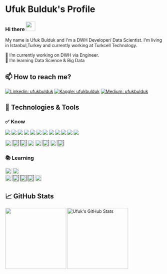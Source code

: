 
# Ufuk Bulduk's Profile

### Hi there <img src="https://raw.githubusercontent.com/MartinHeinz/MartinHeinz/master/wave.gif" width="30px">

My name is Ufuk Bulduk and I'm a DWH Developer/ Data Scientist. I'm living in İstanbul,Turkey and currently working at Turkcell Technology.</b>
<!--You can find me on [![GitHub][2.1]][1] and [![LinkedIn][3.2]][2].<br> -->

🔭 I’m currently working on DWH via Engineer.<br>
🌱 I’m learning Data Science & Big Data 
<br>

## 📫 How to reach me?
[![Linkedin: ufukbulduk](https://img.shields.io/badge/-ufukbulduk-blue?style=flat-square&logo=Linkedin&logoColor=white&link=https://www.linkedin.com/in/ufuk-bulduk-msc-333190103/)](https://www.linkedin.com/in/ufuk-bulduk-msc-333190103/)
[![Kaggle: ufukbulduk](https://img.shields.io/badge/-ufukbulduk-grey?style=flat-square&logo=Kaggle&logoColor=white&link=https://www.linkedin.com/in/ufuk-bulduk-msc-333190103/)](https://www.linkedin.com/in/ufuk-bulduk-msc-333190103/)
[![Medium: ufukbulduk](https://img.shields.io/badge/-ufukbulduk-brown?style=flat-square&logo=Medium&logoColor=white&link=https://medium.com/@buldukufuk)](https://medium.com/@buldukufuk)
<br>

<!--## &#x270d; Blog & Writing

Apart from coding, I also maintain a blog - you can find my articles on medium [Medium](https://medium.com/@buldukufuk).
-->

## 🔧 Technologies & Tools<br>
### ✅ Know
![](https://img.shields.io/badge/Tools-Oracle-informational?style=flat&logo=oracle&logoColor=white&color=2bbc8a)
![](https://img.shields.io/badge/Tools-MicrosoftSQLServer-informational?style=flat&logo=microsoftsqlserver&logoColor=white&color=2bbc8a)
![](https://img.shields.io/badge/Tools-TeradataSQL-informational?style=flat&logo=teradata&logoColor=white&color=2bbc8a)
![](https://img.shields.io/badge/Tools-GoogleBigQuery-informational?style=flat&logo=google&logoColor=white&color=2bbc8a)
![](https://img.shields.io/badge/Tools-PostgreSQL-informational?style=flat&logo=postgresql&logoColor=white&color=2bbc8a)
![](https://img.shields.io/badge/Tools-MySQL-informational?style=flat&logo=mysql&logoColor=white&color=2bbc8a)
![](https://img.shields.io/badge/Tools-DataStage-informational?style=flat&logo=ibm&logoColor=white&color=2bbc8a)
![](https://img.shields.io/badge/Tools-ODI-informational?style=flat&logo=oracle&logoColor=white&color=2bbc8a)
![](https://img.shields.io/badge/OS-Linux-informational?style=flat&logo=linux&logoColor=white&color=2bbc8a)
![](https://img.shields.io/badge/Code-Python-informational?style=flat&logo=python&logoColor=white&color=2bbc8a)
![](https://img.shields.io/badge/Code-PySpark-informational?style=flat&logo=pyspark&logoColor=white&color=2bbc8a)
![](https://img.shields.io/badge/Shell-Bash-informational?style=flat&logo=gnu-bash&logoColor=white&color=2bbc8a)

<code><img src="https://www.pngkit.com/png/detail/787-7876071_tableau-tableau-software.png" alt="Tableau - Tableau Software@pngkit.com" height="20" ></code> 
<code><a href="" target="_blank"><img height="20" src="https://www.vectorlogo.zone/logos/visualstudio_code/visualstudio_code-icon.svg"></a></code>
<code><a href="" target="_blank"><img height="20" src="https://www.vectorlogo.zone/logos/linux/linux-ar21.svg"></a></code>
<code><img src="https://www.vectorlogo.zone/logos/sqlite/sqlite-ar21.svg" height="20" ></code>
<code><img src="https://www.vectorlogo.zone/logos/mysql/mysql-ar21.svg" height="20" ></code>
<code><a href="" target="_blank"><img height="20" src="https://www.technopat.net/wp-content/uploads/2018/09/MS-SQL-Server.jpg"></a></code>
<code><img src="https://webmaster.kitchen/wp-content/uploads/knime.png" height="20" ></code>
<code><a href="" target="_blank"><img height="20" src="https://www.vectorlogo.zone/logos/pytorch/pytorch-ar21.svg"></a></code>
<!--<code><a href="" target="_blank"><img height="40" src="https://www.vectorlogo.zone/logos/trello/trello-ar21.svg"></a></code> -->


### 📚 Learning

<code><img src="https://berkarat.com/wp-content/uploads/2018/10/c-logo.png" height="20" /></code>
<code><img src="https://www.vectorlogo.zone/logos/java/java-ar21.svg" height="20" /></code>  
<code><img src="https://opendatascience.com/wp-content/uploads/2018/10/K2.png" alt="Applitools On Twitter - Selenium Webdriver Icon@pngkit.com" height="20" ></code>
<code><a href="" target="_blank"><img height="20" src="https://www.vectorlogo.zone/logos/plot_ly/plot_ly-official.svg"></a></code>
<code><a href="" target="_blank"><img height="20" src="https://www.vectorlogo.zone/logos/eclipse/eclipse-ar21.svg"></a></code>
<code><a href="" target="_blank"><img height="20" src="https://www.vectorlogo.zone/logos/tensorflow/tensorflow-ar21.svg"></a></code>
<code><img src="https://www.pngkit.com/png/detail/519-5198030_applitools-on-twitter-selenium-webdriver-icon.png" alt="Applitools On Twitter - Selenium Webdriver Icon@pngkit.com" height="20" ></code> 
<!--<code><img src="https://www.pngkit.com/png/detail/101-1010012_c-programming-icon-c-programming-language-logo.png" alt="C Programming Icon - C Programming Language Logo@pngkit.com" height="20" ></code>-->
## &#x1f4c8; GitHub Stats
<div>
<a href="https://github.com/UfukBulduk/UfukBulduk">
  <img align="left" height="195" src="https://github-readme-stats.vercel.app/api?username=UfukBulduk&show_icons=true&icon_color=2bbc8a&bg_color=1d1f21&langs_count=3&theme=radical" />
<!-- </a>
<a href="https://github.com/UfukBulduk/UfukBulduk"> -->
  <img align="center" height="195" src="https://github-readme-stats.vercel.app/api/top-langs/?username=UfukBulduk&show_icons=true&line_height=25&count_private=true&title_color=ffffff&text_color=c9cacc&icon_color=2bbc8a&bg_color=1d1f21" alt="Ufuk's GitHub Stats" />
  </a>
 </div>
<!--
<a href="https://github.com/UfukBulduk/python-project-blueprint">
  <img align="center" src="https://github-readme-stats.vercel.app/api/pin/?username=UfukBulduk&repo=python-project-blueprint&title_color=ffffff&text_color=c9cacc&icon_color=2bbc8a&bg_color=1d1f21" />
</a>
<a href="https://github.com/UfukBulduk/go-project-blueprint">
  <img align="center" src="https://github-readme-stats.vercel.app/api/pin/?username=UfukBulduk&repo=go-project-blueprint&title_color=ffffff&text_color=c9cacc&icon_color=2bbc8a&bg_color=1d1f21" />
</a>    
-->

<!-- links to social media icons -->

<!-- icons with padding -->
<!--
[1.1]: http://i.imgur.com/tXSoThF.png (twitter icon with padding)
[2.1]: http://i.imgur.com/0o48UoR.png (github icon with padding)

<!-- icons without padding --

[1.2]: http://i.imgur.com/wWzX9uB.png (twitter icon without padding)
[2.2]: http://i.imgur.com/9I6NRUm.png (github icon without padding)
[3.2]: https://github.com/UfukBulduk/UfukProfile/blob/main/linkedin.png (LinkedIn icon without padding)


<!-- links to your social media accounts --

[1]: https://github.com/UfukBulduk
[2]: https://www.linkedin.com/in/ufuk-bulduk-msc-333190103/


<!-- Resources -->
<!-- Icons: https://simpleicons.org/ -->
<!-- GitHub Stats: https://github.com/anuraghazra/github-readme-stats -->
<!-- Emojis: https://emojipedia.org/emoji/ -->
<!-- HTML Emojis: https://www.fileformat.info/index.htm -->
<!-- Shields: https://shields.io/ -->
<!-- Awesome GitHub Profile README: https://github.com/abhisheknaiidu/awesome-github-profile-readme -->




<!--
**UfukBulduk/ufukbulduk** is a ✨ _special_ ✨ repository because its `README.md` (this file) appears on your GitHub profile.

Here are some ideas to get you started:

- 🔭 I’m currently working on ...
- 🌱 I’m currently learning ...
- 👯 I’m looking to collaborate on ...
- 🤔 I’m looking for help with ...
- 💬 Ask me about ...
- 📫 How to reach me: ...
- 😄 Pronouns: ...
- ⚡ Fun fact: ...
-->
